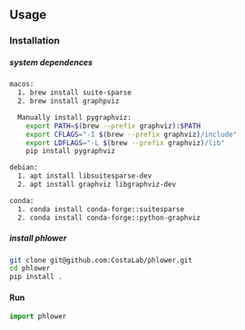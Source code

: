 ## Usage

### Installation

##### system dependences
```bash
macos:
  1. brew install suite-sparse
  2. brew install graphpviz

  Manually install pygraphviz:
    export PATH=$(brew --prefix graphviz):$PATH
    export CFLAGS="-I $(brew --prefix graphviz)/include"
    export LDFLAGS="-L $(brew --prefix graphviz)/lib"
    pip install pygraphviz

debian:
  1. apt install libsuitesparse-dev
  2. apt install graphviz libgraphviz-dev

conda:
  1. conda install conda-forge::suitesparse
  2. conda install conda-forge::python-graphviz
```

##### install phlower
```bash
git clone git@github.com:CostaLab/phlower.git
cd phlower
pip install .
```


#### Run

  ```python
  import phlower
  ```
